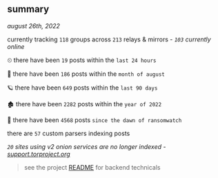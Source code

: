 
## summary
_august 26th, 2022_

currently tracking `118` groups across `213` relays & mirrors - _`103` currently online_

⏲ there have been `19` posts within the `last 24 hours`

🦈 there have been `186` posts within the `month of august`

🪐 there have been `649` posts within the `last 90 days`

🏚 there have been `2282` posts within the `year of 2022`

🦕 there have been `4568` posts `since the dawn of ransomwatch`

there are `57` custom parsers indexing posts

_`20` sites using v2 onion services are no longer indexed - [support.torproject.org](https://support.torproject.org/onionservices/v2-deprecation/)_

> see the project [README](https://github.com/joshhighet/ransomwatch#ransomwatch--) for backend technicals
